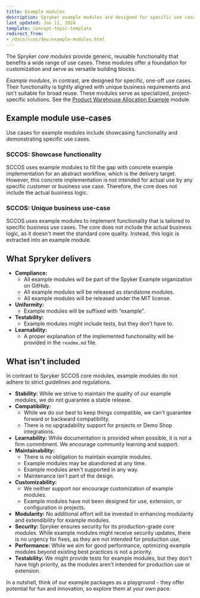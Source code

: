 ```yaml
---
title: Example modules
description: Spryker example modules are designed for specific use cases and their functionality is aligned with unique business requirements.
last_updated: Jan 11, 2024
template: concept-topic-template
redirect_from:
- /docs/scos/dev/example-modules.html
---
```


The Spryker *core modules* provide generic, reusable functionality that benefits a wide range of use cases. These modules offer a foundation for customization and serve as versatile building blocks.

*Example modules*, in contrast, are designed for specific, one-off use cases. Their functionality is tightly aligned with unique business requirements and isn't suitable for broad reuse. These modules serve as specialized, project-specific solutions. See the [Product Warehouse Allocation Example](https://github.com/spryker/product-warehouse-allocation-example) module.

## Example module use-cases

Use cases for example modules include showcasing functionality and demonstrating specific use cases.

### SCCOS: Showcase functionality

SCCOS uses example modules to fill the gap with concrete example implementation for an abstract workflow, which is the delivery target. However, this concrete implementation is not intended for actual use by any specific customer or business use case. Therefore, the core does not include the actual business logic.

### SCCOS: Unique business use-case

SCCOS uses example modules to implement functionality that is tailored to specific business use cases. The core does not include the actual business logic, as it doesn't meet the standard core quality. Instead, this logic is extracted into an example module.

## What Spryker delivers

* **Compliance:**
  * All example modules will be part of the Spyker Example organization on GitHub.
  * All example modules will be released as standalone modules.
  * All example modules will be released under the MIT license.
* **Uniformity:**
  * Example modules will be suffixed with “example”.
* **Testability:**
  * Example modules might include tests, but they don't have to.
* **Learnability:**
  * A proper explanation of the implemented functionality will be provided in the `readme.md` file.

## What isn't included

In contrast to Spryker SCCOS core modules, example modules do not adhere to strict guidelines and regulations.

* **Stability:**
  While we strive to maintain the quality of our example modules, we do not guarantee a stable release.
* **Compatibility:**
  * While we do our best to keep things compatible, we can't guarantee forward or backward compatibility.
  * There is no upgradability support for projects or Demo Shop integrations.
* **Learnability:**
  While documentation is provided when possible, it is not a firm commitment. We encourage community learning and support.
* **Maintainability:**
  * There is no obligation to maintain example modules.
  * Example modules may be abandoned at any time.
  * Example modules aren't supported in any way.
  * Maintenance isn't part of the design.
* **Customizability:**
  * We neither support nor encourage customization of example modules.
  * Example modules have not been designed for use, extension, or configuration in projects.
* **Modularity:**
  No additional effort will be invested in enhancing modularity and extendibility for example modules.
* **Security:**
  Spryker ensures security for its production-grade core modules. While example modules might receive security updates, there is no urgency for fixes, as they are not intended for production use.
* **Performance:**
  While we aim for good performance, optimizing example modules beyond existing best practices is not a priority.
* **Testability:**
  We might provide tests for example modules, but they don't have high priority, as the modules aren't intended for production use or extension.

In a nutshell, think of our example packages as a playground - they offer potential for fun and innovation, so explore them at your own pace.
